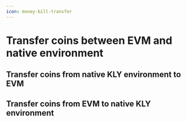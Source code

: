 ```yaml
---
icon: money-bill-transfer
---
```


# Transfer coins between EVM and native environment

## Transfer coins from native KLY environment to EVM

## Transfer coins from EVM to native KLY environment

